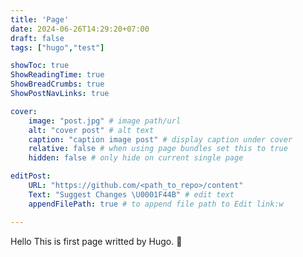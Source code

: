 ```yaml
---
title: 'Page'
date: 2024-06-26T14:29:20+07:00
draft: false
tags: ["hugo","test"]

showToc: true
ShowReadingTime: true
ShowBreadCrumbs: true
ShowPostNavLinks: true

cover:
    image: "post.jpg" # image path/url
    alt: "cover post" # alt text
    caption: "caption image post" # display caption under cover
    relative: false # when using page bundles set this to true
    hidden: false # only hide on current single page

editPost:
    URL: "https://github.com/<path_to_repo>/content"
    Text: "Suggest Changes \U0001F44B" # edit text
    appendFilePath: true # to append file path to Edit link:w

---
```


Hello This is first page writted by Hugo. :wave:
